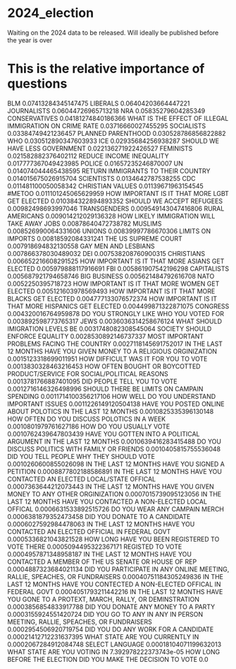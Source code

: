 # 2024_election
Waiting on the 2024 data to be released. Will ideally be published before the year is over

# This is the relative importance of questions
BLM 0.07413284345147475
LIBERALS 0.06404203664447221
JOURNALISTS 0.06044726965713218
NRA 0.05835279604285349
CONSERVATIVES 0.04181274840186366
WHAT IS THE EFFECT OF ILLEGAL IMMIGRATION ON CRIME RATE 0.03716660027455295
SOCIALISTS 0.03384749421236457
PLANNED PARENTHOOD 0.030528786856822882
WHO 0.030512890347603933
ICE 0.02935684256938287
SHOULD WE HAVE LESS GOVERNMENT 0.022136271922426527
FEMINISTS 0.021582882376402112
REDUCE INCOME INEQUALITY 0.017777367049423985
POLICE 0.01657235246870007
UN 0.014074044465438595
RETURN IMMIGRANTS TO THEIR COUNTRY 0.014015675026915704
SCIENTISTS 0.0134642787538255
CDC 0.011481100050058342
CHRISTIAN VALUES 0.01139671963154545
#METOO 0.011101245065629959
HOW IMPORTANT IS IT THAT MORE LGBT GET ELECTED 0.010384322894893352
SHOULD WE ACCEPT REFUGEES 0.00982498693997046
TRANSGENDERS 0.009549143047416806
RURAL AMERICANS 0.009014212029136328
HOW LIKELY IMMIGRATION WILL TAKE AWAY JOBS 0.00878640472738782
MUSLIMS 0.008526990064331606
UNIONS 0.00839997786670306
LIMITS ON IMPORTS 0.00818592084331241
THE US SUPREME COURT 0.007918694832130558
GAY MEN AND LESBIANS 0.007866378030489032
DEI 0.007538208760900315
CHRISTIANS 0.006652216608291525
HOW IMPORTANT IS IT THAT MORE ASIANS GET ELECTED 0.005979888117916691
FBI 0.005861907542196298
CAPITALISTS 0.005687921794658746
BIG BUSINESS 0.005621484792616708
NATO 0.0052250395718723
HOW IMPORTANT IS IT THAT MORE WOMEN GET ELECTED 0.005121603978569493
HOW IMPORTANT IS IT THAT MORE BLACKS GET ELECTED 0.004777133076572374
HOW IMPORTANT IS IT THAT MORE HISPANICS GET ELECTED 0.004499871322871075
CONGRESS 0.004320016764959878
DO YOU STRONGLY LIKE WHO YOU VOTED FOR 0.003892598773765317
JEWS 0.0036036314258676124
WHAT SHOULD IMIGRATION LEVELS BE 0.0031748082308545064
SOCIETY SHOULD ENFORCE EQUALITY 0.0028530892146737337
MOST IMPORTANT PROBLEMS FACING THE COUNTRY 0.0027118145691752017
IN THE LAST 12 MONTHS HAVE YOU GIVEN MONEY TO A RELIGIOUS ORGINIZATION 0.0015123318699011951
HOW DIFFICULT WAS IT FOR YOU TO VOTE 0.0013830328463216453
HOW OFTEN BOUGHT OR BOYCOTTED PRODUCT/SERVICE FOR SOCIAL/POLITICAL REASONS 0.0013781766887401095
DID PEOPLE TELL YOU TO VOTE 0.0012716146326498996
SHOULD THERE BE LIMITS ON CAMPAIN SPENDING 0.0011714100356217106
HOW WELL DO YOU UNDERSTAND IMPORTANT ISSUES 0.0011226149120504138
HAVE YOU POSTED ONLINE ABOUT POLOTICS IN THE LAST 12 MONTHS 0.0010825335396130148
HOW OFTEN DO YOU DISCUSS POLOTICS IN A WEEK 0.0010801979761627186
HOW DO YOU USUALLY VOTE 0.0010762439647803439
HAVE YOU GOTTEN INTO A POLITICAL ARGUMENT IN THE LAST 12 MONTHS 0.0010639416283415488
DO YOU DISCUSS POLITICS WITH FAMILY OR FRIENDS 0.0010405815755536048
DID YOU TELL PEOPLE WHY THEY SHOULD VOTE 0.0010260600855026098
IN THE LAST 12 MONTHS HAVE YOU SIGNED A PETITION 0.0008877802188586891
IN THE LAST 12 MONTHS HAVE YOU CONTACTED AN ELECTED LOCAL/STATE OFFICAL 0.0007363644212073443
IN THE LAST 12 MONTHS HAVE YOU GIVEN MONEY TO ANY OTHER ORGINIZATION 0.0007015739095123056
IN THE LAST 12 MONTHS HAVE YOU CONTACTED A NON-ELECTED LOCAL OFFICAL 0.0006631533892515726
DO YOU WEAR ANY CAMPAIN MERCH 0.0006381879352473458
DID YOU DONATE TO A CANDIDATE 0.0006027592984478063
IN THE LAST 12 MONTHS HAVE YOU CONTACTED AN ELECTED OFFICIAL IN FEDERAL GOVT 0.0005336821043821528
HOW LONG HAVE YOU BEEN REGISTERED TO VOTE THERE 0.0005094495322367171
REGISTED TO VOTE 0.0004957871348958187
IN THE LAST 12 MONTHS HAVE YOU CONTACTED A MEMBER OF THE US SENATE OR HOUSE OF REP 0.0004887323684021134
DID YOU PARTICIPATE IN ANY ONLINE MEETING, RALLIE, SPEACHES, OR FUNDRAISERS 0.00040751184305249836
IN THE LAST 12 MONTHS HAVE YOU CONTECTED A NON-ELECTED OFFICAL IN FEDERAL GOVT 0.0004051793211442216
IN THE LAST 12 MONTHS HAVE YOU GONE TO A PROTEXT, MARCH, RALLY, OR DEMINSTRATION 0.0003856854833917788
DID YOU DONATE ANY MONEY TO A PARTY 0.0003155924551420724
DID YOU GO TO ANY IN ANY IN PERSON MEETING, RALLIE, SPEACHES, OR FUNDRAISERS 0.0002954506920719754
DID YOU DO ANY WORK FOR A CANDIDATE 0.00021412712231637395
WHAT STATE ARE YOU CURRENTLY IN 0.0002067284912084748
SELECT LANGUAGE 0.00018104071199632013
WHAT STATE ARE YOU VOTING IN 7.392978222373743e-05
HOW LONG BEFORE THE ELECTION DID YOU MAKE THE DECISION TO VOTE 0.0